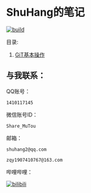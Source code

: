 # ShuHang的笔记
[![build](https://github.com/Anduin2017/HowToCook/actions/workflows/build.yml/badge.svg)](https://github.com/ShuHang2/ShuHang2.github.io)


目录:
1. [GiT基本操作](/Git/GIT.MD)

## 与我联系：
QQ账号：

```
1410117145
```

微信账号ID：

```
Share_MuTou
```

邮箱：

```
shuhang2@qq.com
```

```
zqy1907410767@163.com
```

哔哩哔哩：

[![bilibili](https://i0.hdslb.com/bfs/face/4aba31a741de2ba34bfe4704c53710f71ba4fe99.jpg@240w_240h_1c_1s_!web-avatar-nav.avif)](https://space.bilibili.com/85119525?spm_id_from=333.1007.0.0
)